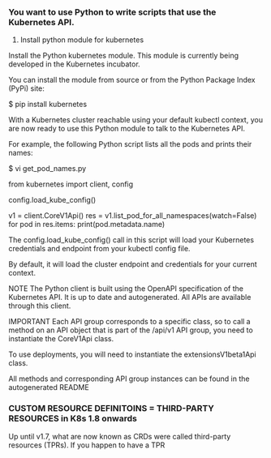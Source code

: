 


### You want to use Python to write scripts that use the Kubernetes API.

1. Install python module for kubernetes

Install the Python kubernetes module. This module is currently being developed in the Kubernetes incubator.

You can install the module from source or from the Python Package Index (PyPi) site:

$ pip install kubernetes


With a Kubernetes cluster reachable using your default kubectl context,
you are now ready to use this Python module to talk to the Kubernetes API. 

For example, the following Python script lists all the pods and prints their names:


$ vi get_pod_names.py

from kubernetes import client, config

config.load_kube_config()

v1 = client.CoreV1Api()
res = v1.list_pod_for_all_namespaces(watch=False)
for pod in res.items:
    print(pod.metadata.name)



The config.load_kube_config() call in this script will load your Kubernetes credentials 
and endpoint from your kubectl config file.

By default, it will load the cluster endpoint and credentials for your current context.



NOTE
The Python client is built using the OpenAPI specification of the Kubernetes API. 
It is up to date and autogenerated. All APIs are available through this client.

IMPORTANT
Each API group corresponds to a specific class, 
so to call a method on an API object that is part of the /api/v1 API group, 
you need to instantiate the CoreV1Api class. 

To use deployments, you will need to instantiate the extensionsV1beta1Api class.

All methods and corresponding API group instances can be found in the autogenerated README

















### CUSTOM RESOURCE DEFINITOINS		=   THIRD-PARTY RESOURCES in K8s 1.8 onwards


Up until v1.7, what are now known as CRDs were called third-party resources (TPRs). If you happen to have a TPR




